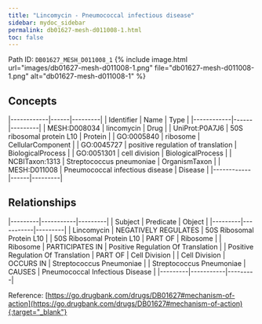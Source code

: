```yaml
---
title: "Lincomycin - Pneumococcal infectious disease"
sidebar: mydoc_sidebar
permalink: db01627-mesh-d011008-1.html
toc: false 
---
```



Path ID: `DB01627_MESH_D011008_1`
{% include image.html url="images/db01627-mesh-d011008-1.png" file="db01627-mesh-d011008-1.png" alt="db01627-mesh-d011008-1" %}

## Concepts

|------------|------|---------|
| Identifier | Name | Type    |
|------------|------|---------|
| MESH:D008034 | lincomycin | Drug |
| UniProt:P0A7J6 | 50S ribosomal protein L10 | Protein |
| GO:0005840 | ribosome | CellularComponent |
| GO:0045727 | positive regulation of translation | BiologicalProcess |
| GO:0051301 | cell division | BiologicalProcess |
| NCBITaxon:1313 | Streptococcus pneumoniae | OrganismTaxon |
| MESH:D011008 | Pneumococcal infectious disease | Disease |
|------------|------|---------|

## Relationships

|---------|-----------|---------|
| Subject | Predicate | Object  |
|---------|-----------|---------|
| Lincomycin | NEGATIVELY REGULATES | 50S Ribosomal Protein L10 |
| 50S Ribosomal Protein L10 | PART OF | Ribosome |
| Ribosome | PARTICIPATES IN | Positive Regulation Of Translation |
| Positive Regulation Of Translation | PART OF | Cell Division |
| Cell Division | OCCURS IN | Streptococcus Pneumoniae |
| Streptococcus Pneumoniae | CAUSES | Pneumococcal Infectious Disease |
|---------|-----------|---------|

Reference: [https://go.drugbank.com/drugs/DB01627#mechanism-of-action](https://go.drugbank.com/drugs/DB01627#mechanism-of-action){:target="_blank"}